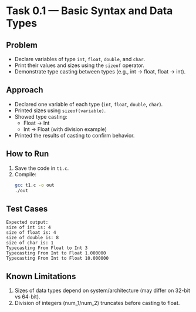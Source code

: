 # Task 0.1 — Basic Syntax and Data Types

## Problem
- Declare variables of type `int`, `float`, `double`, and `char`.  
- Print their values and sizes using the `sizeof` operator.  
- Demonstrate type casting between types (e.g., int → float, float → int).  

## Approach
- Declared one variable of each type (`int`, `float`, `double`, `char`).  
- Printed sizes using `sizeof(variable)`.  
- Showed type casting:
  - Float → Int  
  - Int → Float (with division example)  
- Printed the results of casting to confirm behavior.  

## How to Run
1. Save the code in `t1.c`.  
2. Compile:
   ```bash
   gcc t1.c -o out
   ./out
   
## Test Cases
    Expected output:
    size of int is: 4
    size of float is: 4
    size of double is: 8
    size of char is: 1
    Typecasting From Float to Int 3
    Typecasting From Int to Float 1.000000
    Typecasting From Int to Float 10.000000

## Known Limitations
1. Sizes of data types depend on system/architecture (may differ on 32-bit vs 64-bit).
2. Division of integers (num_1/num_2) truncates before casting to float.

